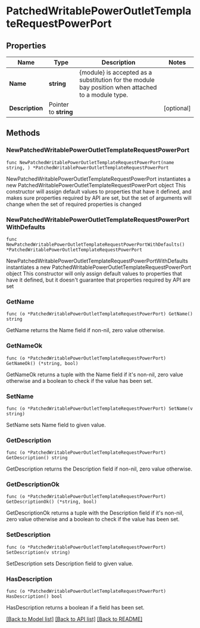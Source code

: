 # PatchedWritablePowerOutletTemplateRequestPowerPort

## Properties

Name | Type | Description | Notes
------------ | ------------- | ------------- | -------------
**Name** | **string** | {module} is accepted as a substitution for the module bay position when attached to a module type. | 
**Description** | Pointer to **string** |  | [optional] 

## Methods

### NewPatchedWritablePowerOutletTemplateRequestPowerPort

`func NewPatchedWritablePowerOutletTemplateRequestPowerPort(name string, ) *PatchedWritablePowerOutletTemplateRequestPowerPort`

NewPatchedWritablePowerOutletTemplateRequestPowerPort instantiates a new PatchedWritablePowerOutletTemplateRequestPowerPort object
This constructor will assign default values to properties that have it defined,
and makes sure properties required by API are set, but the set of arguments
will change when the set of required properties is changed

### NewPatchedWritablePowerOutletTemplateRequestPowerPortWithDefaults

`func NewPatchedWritablePowerOutletTemplateRequestPowerPortWithDefaults() *PatchedWritablePowerOutletTemplateRequestPowerPort`

NewPatchedWritablePowerOutletTemplateRequestPowerPortWithDefaults instantiates a new PatchedWritablePowerOutletTemplateRequestPowerPort object
This constructor will only assign default values to properties that have it defined,
but it doesn't guarantee that properties required by API are set

### GetName

`func (o *PatchedWritablePowerOutletTemplateRequestPowerPort) GetName() string`

GetName returns the Name field if non-nil, zero value otherwise.

### GetNameOk

`func (o *PatchedWritablePowerOutletTemplateRequestPowerPort) GetNameOk() (*string, bool)`

GetNameOk returns a tuple with the Name field if it's non-nil, zero value otherwise
and a boolean to check if the value has been set.

### SetName

`func (o *PatchedWritablePowerOutletTemplateRequestPowerPort) SetName(v string)`

SetName sets Name field to given value.


### GetDescription

`func (o *PatchedWritablePowerOutletTemplateRequestPowerPort) GetDescription() string`

GetDescription returns the Description field if non-nil, zero value otherwise.

### GetDescriptionOk

`func (o *PatchedWritablePowerOutletTemplateRequestPowerPort) GetDescriptionOk() (*string, bool)`

GetDescriptionOk returns a tuple with the Description field if it's non-nil, zero value otherwise
and a boolean to check if the value has been set.

### SetDescription

`func (o *PatchedWritablePowerOutletTemplateRequestPowerPort) SetDescription(v string)`

SetDescription sets Description field to given value.

### HasDescription

`func (o *PatchedWritablePowerOutletTemplateRequestPowerPort) HasDescription() bool`

HasDescription returns a boolean if a field has been set.


[[Back to Model list]](../README.md#documentation-for-models) [[Back to API list]](../README.md#documentation-for-api-endpoints) [[Back to README]](../README.md)


